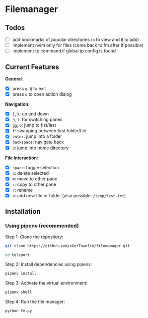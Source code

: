 # Filemanager

## Todos

- [ ] add bookmarks of popular directories (`b` to view and `B` to add)
- [ ] implement nvim only for files (come back to fm after if possible)
- [ ] implement tp command if global tp config is found

## Current Features

**General**:

- [x] press `q`, `Q` to exit
- [x] press `o` to open action dialog

**Navigation**:

- [x] `j`, `k`: up and down
- [x] `h`, `l`: for switching panes
- [x] `gg`, `G`: jump to fist/last
- [x] `f`: swapping between first folder/file
- [x] `enter`: jump into a folder
- [x] `backspace`: navigate back
- [x] `0`: jump into home directory

**File Interaction**:

- [x] `space`: toggle selection
- [x] `d`: delete selected
- [x] `m`: move to other pane
- [x] `c`: copy to other pane
- [x] `r`: rename
- [x] `a`: add new file or folder (also possible: `/temp/test.txt`)

## Installation

### Using pipenv (recommended)

Step 1: Clone the repository:

```bash
git clone https://github.com/xGerTowelie/filemanager.git
```

```bash
cd teleport
```

Step 2: Install dependencies using pipenv:

```bash
pipenv install
```

Step 3: Activate the virtual environment:

```bash
pipenv shell
```

Step 4: Run the file manager:

```bash
python fm.py
```
